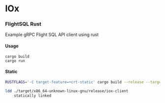 # IOx 
### FlightSQL Rust
Example gRPC Flight SQL API client using rust

#### Usage
```
cargo build
cargo run
```

#### Static
```bash
RUSTFLAGS='-C target-feature=+crt-static' cargo build --release --target x86_64-unknown-linux-gnu
```
```bash
ldd ./target/x86_64-unknown-linux-gnu/release/iox-client
	statically linked

```
